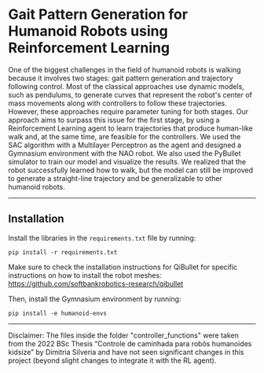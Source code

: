 # Gait Pattern Generation for Humanoid Robots using Reinforcement Learning

One of the biggest challenges in the field of humanoid robots is walking because it involves two stages: gait pattern generation and trajectory following control. Most of the classical approaches use dynamic models, such as pendulums, to generate curves that represent the robot's center of mass movements along with controllers to follow these trajectories. However, these approaches require parameter tuning for both stages. Our approach aims to surpass this issue for the first stage, by using a Reinforcement Learning agent to learn trajectories that produce human-like walk and, at the same time, are feasible for the controllers. We used the SAC algorithm with a Multilayer Perceptron as the agent and designed a Gymnasium environment with the NAO robot. We also used the PyBullet simulator to train our model and visualize the results. We realized that the robot successfully learned how to walk, but the model can still be improved to generate a straight-line trajectory and be generalizable to other humanoid robots.

---
## Installation

Install the libraries in the `requirements.txt` file by running:

```
pip install -r requirements.txt
```

Make sure to check the installation instructions for QiBullet for specific instructions on how to install the robot meshes: https://github.com/softbankrobotics-research/qibullet

Then, install the Gymnasium environment by running:

```
pip install -e humanoid-envs
```

---

Disclaimer: The files inside the folder "controller_functions" were taken from the 2022 BSc Thesis “Controle de caminhada para robôs humanoides kidsize” by Dimitria Silveria and have not seen significant changes in this project (beyond slight changes to integrate it with the RL agent).
